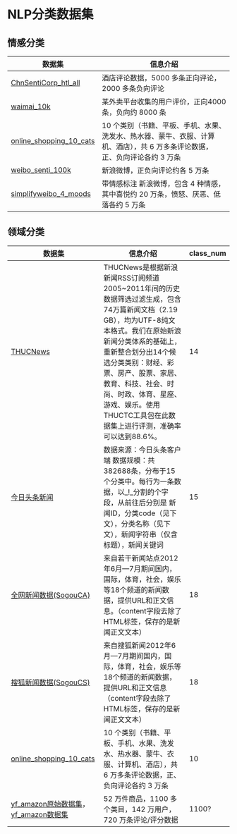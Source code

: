 # NLP分类数据集

## 情感分类
|数据集|信息介绍|
|-----|--------|
|[ChnSentiCorp_htl_all](https://link.zhihu.com/?target=https%3A//raw.githubusercontent.com/SophonPlus/ChineseNlpCorpus/master/datasets/ChnSentiCorp_htl_all/ChnSentiCorp_htl_all.csv)|酒店评论数据，5000 多条正向评论，2000 多条负向评论|
|[waimai_10k](https://link.zhihu.com/?target=https%3A//raw.githubusercontent.com/SophonPlus/ChineseNlpCorpus/master/datasets/waimai_10k/waimai_10k.csv)|某外卖平台收集的用户评价，正向4000 条，负向约 8000 条|
|[online_shopping_10_cats](https://link.zhihu.com/?target=https%3A//github.com/SophonPlus/ChineseNlpCorpus/raw/master/datasets/online_shopping_10_cats/online_shopping_10_cats.zip)|10 个类别（书籍、平板、手机、水果、洗发水、热水器、蒙牛、衣服、计算机、酒店），共 6 万多条评论数据，正、负向评论各约 3 万条|
|[weibo_senti_100k](https://link.zhihu.com/?target=https%3A//github.com/SophonPlus/ChineseNlpCorpus/blob/master/datasets/weibo_senti_100k/intro.ipynb)|新浪微博，正负向评论约各 5 万条|
|[simplifyweibo_4_moods](https://link.zhihu.com/?target=https%3A//pan.baidu.com/s/16c93E5x373nsGozyWevITg)|带情感标注 新浪微博，包含 4 种情感，其中喜悦约 20 万条，愤怒、厌恶、低落各约 5 万条|



## 领域分类
|数据集|信息介绍|class_num|
|-----|--------|---------|
|[THUCNews](https://link.zhihu.com/?target=http%3A//thuctc.thunlp.org/)|THUCNews是根据新浪新闻RSS订阅频道2005~2011年间的历史数据筛选过滤生成，包含74万篇新闻文档（2.19 GB），均为UTF-8纯文本格式。我们在原始新浪新闻分类体系的基础上，重新整合划分出14个候选分类类别：财经、彩票、房产、股票、家居、教育、科技、社会、时尚、时政、体育、星座、游戏、娱乐。使用THUCTC工具包在此数据集上进行评测，准确率可以达到88.6%。|14|
|[今日头条新闻](https://link.zhihu.com/?target=https%3A//github.com/fate233/toutiao-text-classfication-dataset)|数据来源：今日头条客户端 数据规模：共382688条，分布于15个分类中。每行为一条数据，以_!_分割的个字段，从前往后分别是 新闻ID，分类code（见下文），分类名称（见下文），新闻字符串（仅含标题），新闻关键词|15|
|[全网新闻数据(SogouCA)](https://link.zhihu.com/?target=https%3A//www.sogou.com/labs/resource/ca.php)|来自若干新闻站点2012年6月—7月期间国内，国际，体育，社会，娱乐等18个频道的新闻数据，提供URL和正文信息。（content字段去除了HTML标签，保存的是新闻正文文本）|18|
|[搜狐新闻数据(SogouCS)](https://link.zhihu.com/?target=https%3A//www.sogou.com/labs/resource/cs.php)|来自搜狐新闻2012年6月—7月期间国内，国际，体育，社会，娱乐等18个频道的新闻数据，提供URL和正文信息（content字段去除了HTML标签，保存的是新闻正文文本）|18|
|[online_shopping_10_cats](https://link.zhihu.com/?target=https%3A//github.com/SophonPlus/ChineseNlpCorpus/raw/master/datasets/online_shopping_10_cats/online_shopping_10_cats.zip)|10 个类别（书籍、平板、手机、水果、洗发水、热水器、蒙牛、衣服、计算机、酒店），共 6 万多条评论数据，正、负向评论各约 3 万条|10|
|[yf_amazon原始数据集](https://link.zhihu.com/?target=http%3A//yongfeng.me/dataset/)，[yf_amazon数据集](https://link.zhihu.com/?target=https%3A//pan.baidu.com/s/1SbfpZb5cm-g2LmnYV_af8Q)|52 万件商品，1100 多个类目，142 万用户，720 万条评论/评分数据|1100?|







